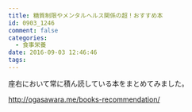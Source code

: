 ```yaml
---
title: 糖質制限やメンタルヘルス関係の超！おすすめ本
id: 0903_1246
comment: false
categories:
  - 食事栄養
date: 2016-09-03 12:46:46
tags:
---
```


座右において常に積ん読している本をまとめてみました。

http://ogasawara.me/books-recommendation/

<p></p>
<script async src="//pagead2.googlesyndication.com/pagead/js/adsbygoogle.js"></script>
<!-- レスポンシブ -->
<ins class="adsbygoogle"
     style="display:block"
     data-ad-client="ca-pub-1326353612309906"
     data-ad-slot="9574351073"
     data-ad-format="auto"></ins>
<script>
(adsbygoogle = window.adsbygoogle || []).push({});
</script>